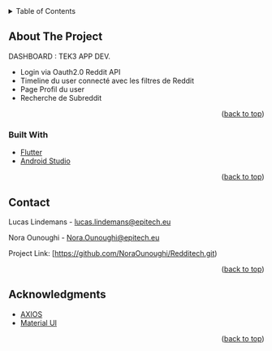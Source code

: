 <div id="top"></div>

<!-- TABLE OF CONTENTS -->
<details>
  <summary>Table of Contents</summary>
  <ol>
    <li>
      <a href="#about-the-project">About The Project</a>
      <ul>
        <li><a href="#built-with">Built With</a></li>
      </ul>
    </li>
    <li><a href="#contact">Contact</a></li>
    <li><a href="#acknowledgments">Acknowledgments</a></li>
  </ol>
</details>



<!-- ABOUT THE PROJECT -->
## About The Project

DASHBOARD : TEK3 APP DEV.


* Login via Oauth2.0 Reddit API
* Timeline du user connecté avec les filtres de Reddit
* Page Profil du user
* Recherche de Subreddit

<p align="right">(<a href="#top">back to top</a>)</p>



### Built With


* [Flutter](https://flutter.dev/)
* [Android Studio](https://developer.android.com/)

<p align="right">(<a href="#top">back to top</a>)</p>


<!-- CONTACT -->
## Contact

Lucas Lindemans - lucas.lindemans@epitech.eu

Nora Ounoughi - Nora.Ounoughi@epitech.eu


Project Link: [https://github.com/NoraOunoughi/Redditech.git)

<p align="right">(<a href="#top">back to top</a>)</p>



<!-- ACKNOWLEDGMENTS -->
## Acknowledgments


* [AXIOS](https://axios-http.com/docs/intro)
* [Material UI](https://mui.com/)

<p align="right">(<a href="#top">back to top</a>)</p>
